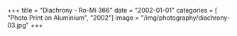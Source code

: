 +++
title = "Diachrony - Ro-Mi 366"
date = "2002-01-01"
categories = [ "Photo Print on Aluminium", "2002"]
image = "/img/photography/diachrony-03.jpg"
+++

